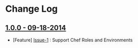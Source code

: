 Change Log
==========

[1.0.0 - 09-18-2014](https://github.com/bbaugher/knife-toruby/issues?milestone=1&state=closed)
----------------------------------------------------------------------------------------------

  * [Feature] [Issue-1](https://github.com/bbaugher/knife-toruby/issues/1) : Support Chef Roles and Environments

